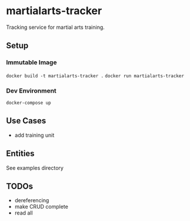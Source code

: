 # martialarts-tracker

Tracking service for martial arts training.

## Setup

### Immutable Image
`docker build -t martialarts-tracker .`
`docker run martialarts-tracker`

### Dev Environment
`docker-compose up`

## Use Cases
-   add training unit

## Entities
See examples directory


## TODOs
 - dereferencing
 - make CRUD complete
 - read all
